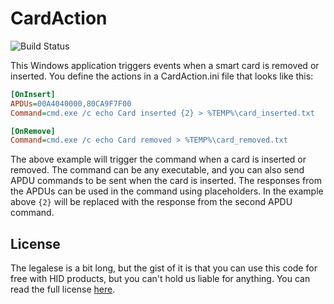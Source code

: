 # CardAction

![Build Status](https://github.com/adricasti/cardaction/actions/workflows/build.yml/badge.svg)

This Windows application triggers events when a smart card is removed or inserted. You define the actions in a CardAction.ini file that looks like this:

```ini
[OnInsert]
APDUs=00A4040000,80CA9F7F00
Command=cmd.exe /c echo Card inserted {2} > %TEMP%\card_inserted.txt

[OnRemove]
Command=cmd.exe /c echo Card removed > %TEMP%\card_removed.txt
```

The above example will trigger the command when a card is inserted or removed. The command can be any executable, and you can also send APDU commands to be sent when the card is inserted. The responses from the APDUs can be used in the command using placeholders. In the example above `{2}` will be replaced with the response from the second APDU command.

## License

The legalese is a bit long, but the gist of it is that you can use this code for free with HID products, but you can't hold us liable for anything. You can read the full license [here](LICENSE.md).